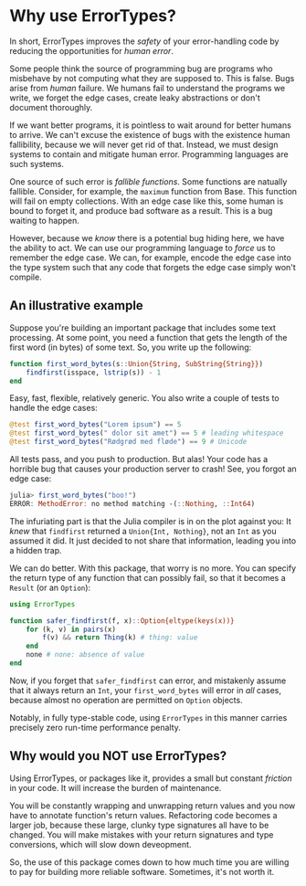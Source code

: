 # Why use ErrorTypes?

In short, ErrorTypes improves the _safety_ of your error-handling code by reducing the opportunities for _human error_.

Some people think the source of programming bug are programs who misbehave by not computing what they are supposed to. This is false. Bugs arise from _human_ failure. We humans fail to understand the programs we write, we forget the edge cases, create leaky abstractions or don't document thoroughly.

If we want better programs, it is pointless to wait around for better humans to arrive. We can't excuse the existence of bugs with the existence human fallibility, because we will never get rid of that. Instead, we must design systems to contain and mitigate human error. Programming languages are such systems.

One source of such error is _fallible functions_. Some functions are natually fallible. Consider, for example, the `maximum` function from Base. This function will fail on empty collections. With an edge case like this, some human is bound to forget it, and produce bad software as a result. This is a bug waiting to happen.

However, because we *know* there is a potential bug hiding here, we have the ability to act. We can use our programming language to _force_ us to remember the edge case. We can, for example, encode the edge case into the type system such that any code that forgets the edge case simply won't compile.

## An illustrative example


Suppose you're building an important package that includes some text processing. At some point, you need a function that gets the length of the first word (in bytes) of some text. So, you write up the following:

```julia
function first_word_bytes(s::Union{String, SubString{String}})
    findfirst(isspace, lstrip(s)) - 1
end
```
Easy, fast, flexible, relatively generic. You also write a couple of tests to handle the edge cases:

```julia
@test first_word_bytes("Lorem ipsum") == 5
@test first_word_bytes(" dolor sit amet") == 5 # leading whitespace
@test first_word_bytes("Rødgrød med fløde") == 9 # Unicode
```

All tests pass, and you push to production. But alas! Your code has a horrible bug that causes your production server to crash! See, you forgot an edge case:

```julia
julia> first_word_bytes("boo!")
ERROR: MethodError: no method matching -(::Nothing, ::Int64)
```

The infuriating part is that the Julia compiler is in on the plot against you: It *knew* that `findfirst` returned a `Union{Int, Nothing}`, not an `Int` as you assumed it did. It just decided to not share that information, leading you into a hidden trap.

We can do better. With this package, that worry is no more. You can specify the return type of any function that can possibly fail, so that it becomes a `Result` (or an `Option`):

```julia
using ErrorTypes

function safer_findfirst(f, x)::Option{eltype(keys(x))}
    for (k, v) in pairs(x)
        f(v) && return Thing(k) # thing: value
    end
    none # none: absence of value
end
```

Now, if you forget that `safer_findfirst` can error, and mistakenly assume that it always return an `Int`, your `first_word_bytes` will error in _all_ cases, because almost no operation are permitted on `Option` objects.

Notably, in fully type-stable code, using `ErrorTypes` in this manner carries precisely zero run-time performance penalty.

## Why would you NOT use ErrorTypes?
Using ErrorTypes, or packages like it, provides a small but constant _friction_ in your code. It will increase the burden of maintenance.

You will be constantly wrapping and unwrapping return values and you now have to annotate function's return values. Refactoring code becomes a larger job, because these large, clunky type signatures all have to be changed. You will make mistakes with your return signatures and type conversions, which will slow down deveopment.

So, the use of this package comes down to how much time you are willing to pay for building more reliable software. Sometimes, it's not worth it.
